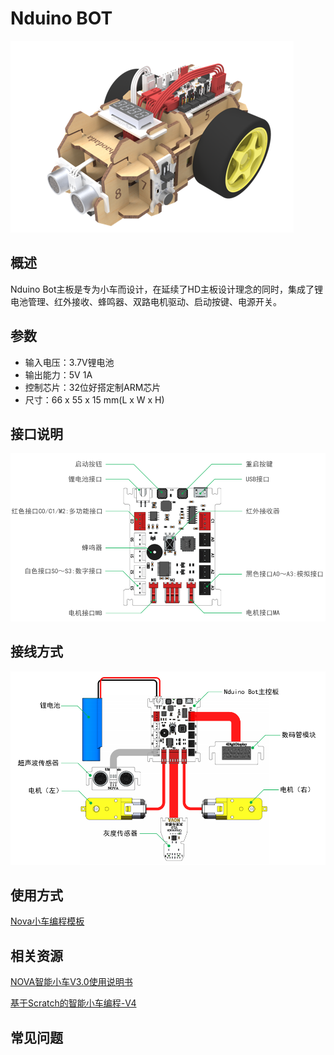 # Nduino BOT

![](../../.gitbook/assets/a04.png)

## 概述

Nduino Bot主板是专为小车而设计，在延续了HD主板设计理念的同时，集成了锂电池管理、红外接收、蜂鸣器、双路电机驱动、启动按键、电源开关。

## 参数

* 输入电压：3.7V锂电池
* 输出能力：5V 1A
* 控制芯片：32位好搭定制ARM芯片 
* 尺寸：66 x 55 x 15 mm\(L x W x H\)

## 接口说明

![](../../.gitbook/assets/a02.png)

## 接线方式

![](../../.gitbook/assets/a03.png)

## 使用方式

[Nova小车编程模板](http://haohaodada.com/show.php?id=581529)

## 相关资源

[NOVA智能小车V3.0使用说明书](https://github.com/Haohaodada-official/haohaodada-docs/blob/master/nova/pdf/NOVA智能小车V3.0使用说明书.pdf)

[基于Scratch的智能小车编程-V4](https://github.com/Haohaodada-official/haohaodada-docs/blob/master/nova/pdf/基于Scratch的智能小车编程-V4.pdf)

## 常见问题

